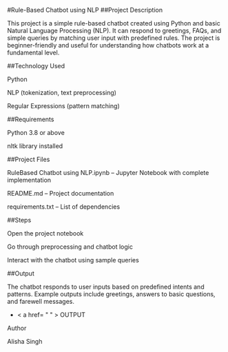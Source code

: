 #Rule-Based Chatbot using NLP
##Project Description

This project is a simple rule-based chatbot created using Python and basic Natural Language Processing (NLP).
It can respond to greetings, FAQs, and simple queries by matching user input with predefined rules.
The project is beginner-friendly and useful for understanding how chatbots work at a fundamental level.

##Technology Used

Python

NLP (tokenization, text preprocessing)

Regular Expressions (pattern matching)

##Requirements

Python 3.8 or above

nltk library installed

##Project Files

RuleBased Chatbot using NLP.ipynb – Jupyter Notebook with complete implementation

README.md – Project documentation

requirements.txt – List of dependencies

##Steps

Open the project notebook

Go through preprocessing and chatbot logic

Interact with the chatbot using sample queries

##Output

The chatbot responds to user inputs based on predefined intents and patterns.
Example outputs include greetings, answers to basic questions, and farewell messages.
- < a href= " " > OUTPUT

Author

Alisha Singh
